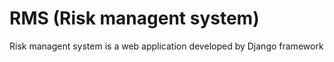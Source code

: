 # RMS (Risk managent system)
Risk managent system is a web application developed by Django framework
